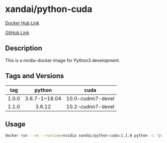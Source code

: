 # xandai/python-cuda

[Docker Hub Link](https://hub.docker.com/r/xandai/python-cuda)

[GitHub Link](https://github.com/x-and-ai/python-cuda)

## Description

This is a nvidia-docker image for Python3 development.

## Tags and Versions

| tag        | python        | cuda              |
|:----------:|:-------------:|:-----------------:|
| 1.0.0      | 3.6.7-1~18.04 | 10.0-cudnn7-devel |
| 1.1.0      | 3.6.12        | 10.2-cudnn7-devel |

## Usage

``` sh
docker run --rm --runtime=nvidia xandai/python-cuda:1.1.0 python -c "print('Hello, world')"
```

